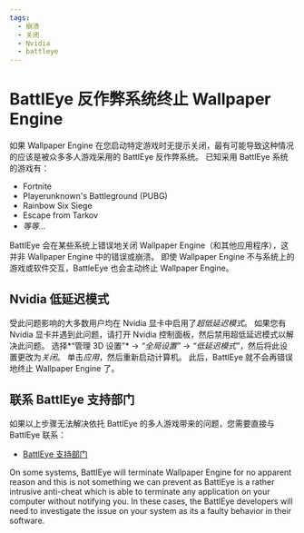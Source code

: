 ```yaml
---
tags:
  - 崩溃
  - 关闭
  - Nvidia
  - battleye
---
```


# BattlEye 反作弊系统终止 Wallpaper Engine
如果 Wallpaper Engine 在您启动特定游戏时无提示关闭，最有可能导致这种情况的应该是被众多多人游戏采用的 BattlEye 反作弊系统。 已知采用 BattlEye 系统的游戏有：

* Fortnite
* Playerunknown's Battleground (PUBG)
* Rainbow Six Siege
* Escape from Tarkov
* *等等...*

BattlEye 会在某些系统上错误地关闭 Wallpaper Engine（和其他应用程序），这并非 Wallpaper Engine 中的错误或崩溃。 即使 Wallpaper Engine 不与系统上的游戏或软件交互，BattleEye 也会主动终止 Wallpaper Engine。

## Nvidia 低延迟模式
受此问题影响的大多数用户均在 Nvidia 显卡中启用了*超低延迟模式*。 如果您有 Nvidia 显卡并遇到此问题，请打开 Nvidia 控制面板，然后禁用超低延迟模式以解决此问题。 选择*“管理 3D 设置”* -> *“全局设置”* -> *“低延迟模式”*，然后将此设置更改为*关闭*。 单击*应用*，然后重新启动计算机。 此后，BattlEye 就不会再错误地终止 Wallpaper Engine 了。

## 联系 BattlEye 支持部门
如果以上步骤无法解决依托 BattlEye 的多人游戏带来的问题，您需要直接与 BattlEye 联系：

* [BattlEye 支持部门](https://www.battleye.com/contact/)

On some systems, BattlEye will terminate Wallpaper Engine for no apparent reason and this is not something we can prevent as BattlEye is a rather intrusive anti-cheat which is able to terminate any application on your computer without notifying you. In these cases, the BattlEye developers will need to investigate the issue on your system as its a faulty behavior in their software.